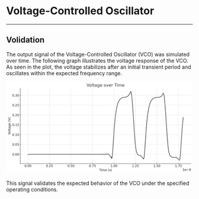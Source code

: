 # Voltage-Controlled Oscillator
-------------------------------
## Volidation
The output signal of the Voltage-Controlled Oscillator (VCO) was simulated over time. The following graph illustrates the voltage response of the VCO. As seen in the plot, the voltage stabilizes after an initial transient period and oscillates within the expected frequency range.

![VCO plot](images/waveform.png)

This signal validates the expected behavior of the VCO under the specified operating conditions.




